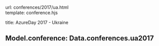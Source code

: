 url:                conferences/2017/ua.html  
template:           conference.hjs

title:              AzureDay 2017 - Ukraine

Model.conference:   Data.conferences.ua2017
---
